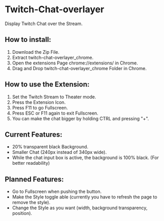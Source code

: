 # Twitch-Chat-overlayer
Display Twitch Chat over the Stream.

## How to install:
1. Download the Zip File.
2. Extract twitch-chat-overlayer_chrome.
3. Open the extensions Page chrome://extensions/ in Chrome.
4. Drag and Drop twitch-chat-overlayer_chrome Folder in Chrome.

## How to use the Extension:
1. Set the Twitch Stream to Theater mode.
2. Press the Extension Icon.
3. Press F11 to go Fullscreen.
4. Press ESC or F11 again to exit Fullscreen.
5. You can make the chat bigger by holding CTRL and pressing "+".

## Current Features:
+ 20% transparent black Background.
+ Smaller Chat (240px instead of 340px wide). 
+ While the chat input box is active, the background is 100% black. (For better readability)

## Planned Features:
- Go to Fullscreen when pushing the button.
- Make the Style toggle able (currently you have to refresh the page to remove the style).
- Change the Style as you want (width, background transparency, position).
